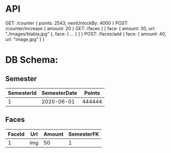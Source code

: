 # API
GET: /counter
{
    points: 2543,
    nextUnlockBy: 4000
}
POST: /counter/increase
{
    amount: 20
}
GET: /faces
{
    [
        face: {
            amount: 30,
            url: "./images/blabla.jpg"
        }, 
        face: {
            ...
        }
    ]
}
POST: /faces/add
{
    face: {
        amount: 40,
        url: "image.jpg"
    }
}

# DB Schema:

## Semester
| SemesterId | SemesterDate | Points |
| ---------- | ------------ | ------ |
|     1      |  2020-06-01  | 444444 |
## Faces
| FaceId | Url | Amount | SemesterFK |
| ------ | --- | ------ | ---------- |
|    1   | img |   50   |     1      |